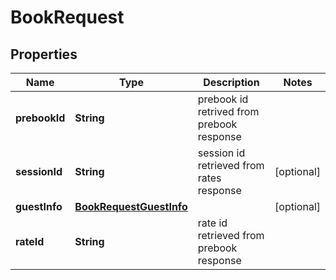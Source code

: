 

# BookRequest

## Properties

Name | Type | Description | Notes
------------ | ------------- | ------------- | -------------
**prebookId** | **String** | prebook id retrived from prebook response | 
**sessionId** | **String** | session id retrieved from rates response |  [optional]
**guestInfo** | [**BookRequestGuestInfo**](BookRequestGuestInfo.md) |  |  [optional]
**rateId** | **String** | rate id retrieved from prebook response | 




